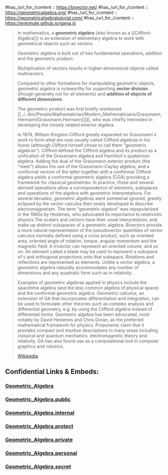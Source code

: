 
#has_/url_for_/content :: https://bivector.net/
#has_/url_for_/content :: https://geometricalgebra.org/
#has_/url_for_/content :: https://geometricalgebratutorial.com/
#has_/url_for_/content :: https://enkimute.github.io/ganja.js 



> In mathematics, a **geometric algebra** 
> (also known as a [[Clifford-Algebra]]) 
> is an extension of elementary algebra 
> to work with geometrical objects such as vectors. 
> 
> Geometric algebra is built out of two fundamental operations, 
> addition and the geometric product. 
> 
> Multiplication of vectors 
> results in higher-dimensional objects called multivectors. 
> 
> Compared to other formalisms 
> for manipulating geometric objects, 
> geometric algebra is noteworthy for supporting __vector division__ 
> (though generally not for all elements) 
> and __addition of objects of different dimensions__.
>
> The geometric product was 
> first briefly mentioned [[../../bio/People/Mathematician/Modern_Mathematicians/Grassmann,Hermann|Grassmann,Hermann]]]]], 
> who was chiefly interested in developing 
> the closely related exterior algebra. 
> 
> In 1878, William Kingdon Clifford greatly expanded on Grassmann's work to form what are now usually called Clifford algebras in his honor (although Clifford himself chose to call them "geometric algebras"). Clifford defined the Clifford algebra and its product as a unification of the Grassmann algebra and Hamilton's quaternion algebra. Adding the dual of the Grassmann exterior product (the "meet") allows the use of the Grassmann–Cayley algebra, and a conformal version of the latter together with a conformal Clifford algebra yields a conformal geometric algebra (CGA) providing a framework for classical geometries. In practice, these and several derived operations allow a correspondence of elements, subspaces and operations of the algebra with geometric interpretations. For several decades, geometric algebras went somewhat ignored, greatly eclipsed by the vector calculus then newly developed to describe electromagnetism. The term "geometric algebra" was repopularized in the 1960s by Hestenes, who advocated its importance to relativistic physics.The scalars and vectors have their usual interpretation, and make up distinct subspaces of a geometric algebra. Bivectors provide a more natural representation of the pseudovector quantities of vector calculus normally defined using a cross product, such as oriented area, oriented angle of rotation, torque, angular momentum and the magnetic field. A trivector can represent an oriented volume, and so on. 
> An element called a blade may be used to represent a subspace of `V` and orthogonal projections onto that subspace. 
> Rotations and reflections are represented as elements. 
> Unlike a vector algebra, a geometric algebra naturally accommodates any number of dimensions and any quadratic form such as in relativity.
>
> Examples of geometric algebras applied in physics include the spacetime algebra (and the less common algebra of physical space) and the conformal geometric algebra. Geometric calculus, an extension of GA that incorporates differentiation and integration, can be used to formulate other theories such as complex analysis and differential geometry, e.g. by using the Clifford algebra instead of differential forms. Geometric algebra has been advocated, most notably by David Hestenes and Chris Doran, as the preferred mathematical framework for physics. Proponents claim that it provides compact and intuitive descriptions in many areas including classical and quantum mechanics, electromagnetic theory and relativity. GA has also found use as a computational tool in computer graphics and robotics.
>
> [Wikipedia](https://en.wikipedia.org/wiki/Geometric%20algebra)


## Confidential Links & Embeds: 

### [Geometric_Algebra](/_Standards/Mathematics/Geometry/Geometric_Algebra.md) 

### [Geometric_Algebra.public](/_public/Mathematics/Geometry/Geometric_Algebra.public.md) 

### [Geometric_Algebra.internal](/_internal/Mathematics/Geometry/Geometric_Algebra.internal.md) 

### [Geometric_Algebra.protect](/_protect/Mathematics/Geometry/Geometric_Algebra.protect.md) 

### [Geometric_Algebra.private](/_private/Mathematics/Geometry/Geometric_Algebra.private.md) 

### [Geometric_Algebra.personal](/_personal/Mathematics/Geometry/Geometric_Algebra.personal.md) 

### [Geometric_Algebra.secret](/_secret/Mathematics/Geometry/Geometric_Algebra.secret.md)

